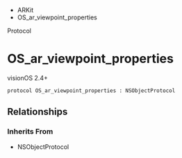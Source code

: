 

- ARKit
-  OS_ar_viewpoint_properties 

Protocol

# OS_ar_viewpoint_properties

visionOS 2.4+

``` source
protocol OS_ar_viewpoint_properties : NSObjectProtocol
```

## Relationships

### Inherits From

- NSObjectProtocol

